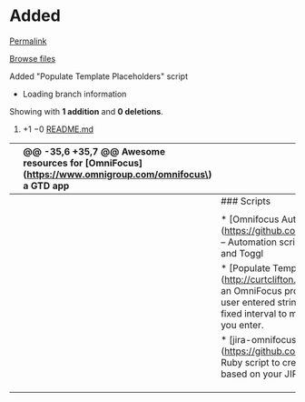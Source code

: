 # Added

[Permalink](added.md)

[Browse files](../tree/hng-awesome-omnifocus.md)

 Added "Populate Template Placeholders" script

* Loading branch information

 Showing with **1 addition** and **0 deletions**.

1.  +1 −0 [README.md](added.md#diff-b335630551682c19a781afebcf4d07bf978fb1f8ac04c6bf87428ed5106870f5)

|  | @@ -35,6 +35,7 @@ Awesome resources for \[OmniFocus\]\(https://www.omnigroup.com/omnifocus\) a GTD app |  |
| :--- | :--- | :--- |
|  |  |  \#\#\# Scripts |
|  |  |  |
|  |  |  \* \[Omnifocus Automation Scripts by Samuel Kordik\]\(https://github.com/samuelkordik/OmnifocusScripts\) – Automation scripts e.g. for integrating OmniFocus and Toggl |
|  |  |  \* \[Populate Template Placeholders\]\(http://curtclifton.net/poptemp\) – This script takes an OmniFocus project, replaces placeholder text with user entered strings, and adjusts all dates by some fixed interval to match a new start or due date that you enter. |
|  |  |  \* \[jira-omnifocus\]\(https://github.com/devondragon/jira-omnifocus\) – Ruby script to create and manage OmniFocus tasks based on your JIRA tickets. |
|  |  |  |
|  |  |  |
|  |  |  |

